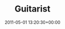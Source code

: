 ---
title:		"Guitarist"
type:		"photos"
mediatype:		"upload"
location:		"Louth, Ireland"
date:		"2011-05-01 13:20:30+00:00"
album:		"music"
filename:		"vantastival-guitarist.md"
series:		"vantastival"
cl_public_id:		"music/vantastival-guitarist"
cl_version:		1497004902
format:		"tiff"
bytes:		2218508
width:		810
height:		1440
colours:
- "#013947"
- "#004B5E"
- "#014E5C"
- "#303F2C"
- "#3A4327"
- "#13272E"
- "#54613A"
- "#01040B"
- "#7E706B"
- "#662821"
- "#0F131B"
- "#605F6A"
- "#2F3A32"
- "#33333B"
- "#76B5CF"
- "#ABC4CB"
- "#263834"
- "#3E677A"
- "#7F6355"
- "#461F1B"
- "#71C2D0"
- "#3C3734"
- "#677D6D"
exposure_mode:		"Manual"
program:		"Manual"
aperture:		"7.1"
focal_length:		"150.0 mm"
iso:		"3200"
shutter_speed:		"1/60"
metering:		"Multi-segment"
flash:		"Off, Did not fire"
white_balance:		"Custom"
colour_temp:		"5150"
has_crop:		"false"
orientation:		"Horizontal (normal)"
camera_model:		"NIKON D7000"
lens_info:		"18-200mm f/3.5-5.6"
artist: "Matt Finucane"
x_resolution:		"300"
y_resolution:		"300"
---